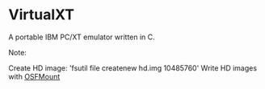 # VirtualXT

A portable IBM PC/XT emulator written in C.

Note:

Create HD image: 'fsutil file createnew hd.img 10485760‬'
Write HD images with [OSFMount](https://www.osforensics.com/tools/mount-disk-images.html)